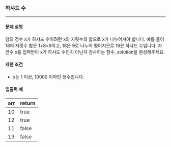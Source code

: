 ### 하샤드 수

***

#### 문제 설명

양의 정수 x가 하샤드 수이려면 x의 자릿수의 합으로 x가 나누어져야 합니다. 예를 들어 18의 자릿수 합은 1+8=9이고, 18은 9로 나누어 떨어지므로 18은 하샤드 수입니다. 자연수 x를 입력받아 x가 하샤드
수인지 아닌지 검사하는 함수, solution을 완성해주세요.

#### 제한 조건

- x는 1 이상, 10000 이하인 정수입니다.

#### 입출력 예

|arr|    return|
|:---|:---|
|10|    true|
|12|    true|
|11|    false|
|13|    false|
